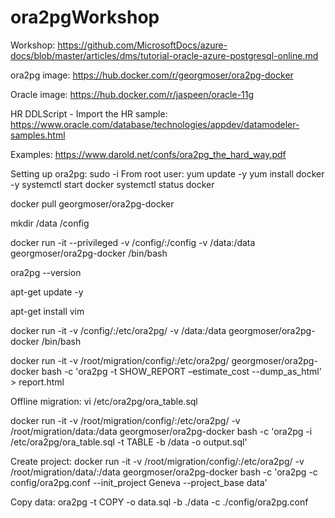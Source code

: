 # ora2pgWorkshop

Workshop: https://github.com/MicrosoftDocs/azure-docs/blob/master/articles/dms/tutorial-oracle-azure-postgresql-online.md

ora2pg image: https://hub.docker.com/r/georgmoser/ora2pg-docker

Oracle image: https://hub.docker.com/r/jaspeen/oracle-11g

HR DDLScript - Import the HR sample: https://www.oracle.com/database/technologies/appdev/datamodeler-samples.html

Examples: https://www.darold.net/confs/ora2pg_the_hard_way.pdf


Setting up ora2pg:
sudo -i
From root user:
yum update -y
yum install docker -y
systemctl start docker
systemctl status docker

docker pull georgmoser/ora2pg-docker

mkdir /data /config

docker run -it --privileged -v /config/:/config -v /data:/data georgmoser/ora2pg-docker /bin/bash

ora2pg --version

apt-get update -y

apt-get install vim









docker run -it -v /config/:/etc/ora2pg/ -v /data:/data georgmoser/ora2pg-docker /bin/bash 


docker run -it -v /root/migration/config/:/etc/ora2pg/ georgmoser/ora2pg-docker bash -c 'ora2pg -t SHOW_REPORT –estimate_cost --dump_as_html' > report.html

Offline migration:
vi /etc/ora2pg/ora_table.sql

docker run -it -v /root/migration/config/:/etc/ora2pg/ -v /root/migration/data:/data georgmoser/ora2pg-docker bash -c 'ora2pg -i /etc/ora2pg/ora_table.sql -t TABLE -b /data -o output.sql'

Create project:
docker run -it -v /root/migration/config/:/etc/ora2pg/ -v /root/migration/data/:/data georgmoser/ora2pg-docker bash -c 'ora2pg -c config/ora2pg.conf --init_project Geneva --project_base data'

Copy data:
ora2pg -t COPY -o data.sql -b ./data -c ./config/ora2pg.conf
